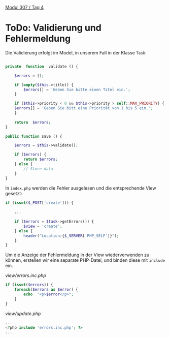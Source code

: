  [Modul 307 / Tag 4](/ilv.307/04-modul-307)

# ToDo: Validierung und Fehlermeldung

Die Validierung erfolgt im Model, in unserem Fall in der Klasse `Task`:

```php

private  function  validate () {

	$errors = [];

	if (empty($this->title)) {
		$errors[] = 'Geben Sie bitte einen Titel ein.';
	}

	if ($this->priority < 0 && $this->priority > self::MAX_PRIORITY) {
	$errors[] = 'Geben Sie bitt eine Priorität von 1 bis 5 ein.';
	}
	
	return  $errors;
}
```


```php
public function save () {

	$errors = $this->validate();

	if ($errors) {
		return $errors;
	} else {
		// Store data
	}
}
```

In `index.php` werden die Fehler ausgelesen und die entsprechende View gesetzt:

```php
if (isset($_POST['create'])) {
	
	...
	
	if ($errors = $task->getErrors()) {
		$view = 'create';
	} else {
		header("Location:{$_SERVER['PHP_SELF']}");
	}
}
```

Um die Anzeige der Fehlermeldung in der View wiederverwenden zu können, erstellen wir eine separate PHP-Datei, und binden diese mit  `include` ein.

*view/errors.inc.php*

```php
if (isset($errors)) {
	foreach($errors as $error) {
		echo  "<p>$error</p>";
	}
}
``` 
*view/update.php*

```php
...
<?php include 'errors.inc.php'; ?>
...
```




<!--stackedit_data:
eyJoaXN0b3J5IjpbMjg5NjQ2MTc2LC0xMDYxMzQ5MDM4XX0=
-->
